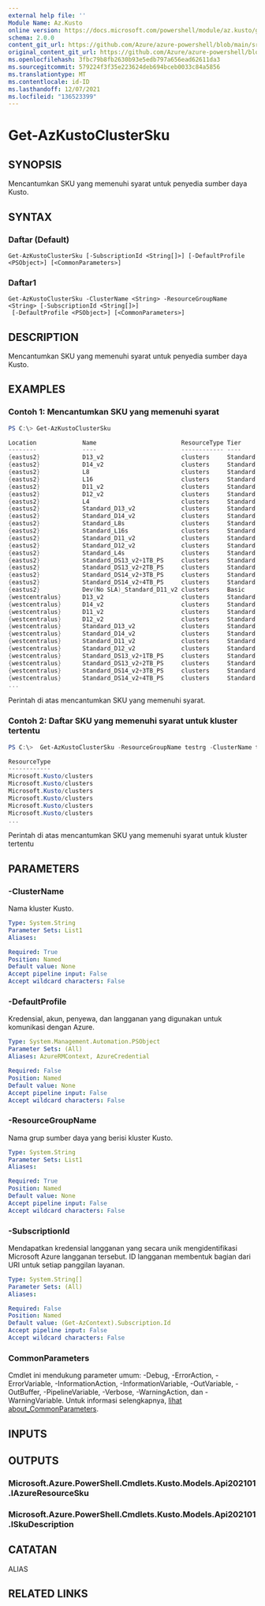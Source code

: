 ```yaml
---
external help file: ''
Module Name: Az.Kusto
online version: https://docs.microsoft.com/powershell/module/az.kusto/get-azkustoclustersku
schema: 2.0.0
content_git_url: https://github.com/Azure/azure-powershell/blob/main/src/Kusto/help/Get-AzKustoClusterSku.md
original_content_git_url: https://github.com/Azure/azure-powershell/blob/main/src/Kusto/help/Get-AzKustoClusterSku.md
ms.openlocfilehash: 3fbc79b8fb2630b93e5edb797a656ead62611da3
ms.sourcegitcommit: 579224f3f35e223624deb694bceb0033c84a5856
ms.translationtype: MT
ms.contentlocale: id-ID
ms.lasthandoff: 12/07/2021
ms.locfileid: "136523399"
---
```

# Get-AzKustoClusterSku

## SYNOPSIS
Mencantumkan SKU yang memenuhi syarat untuk penyedia sumber daya Kusto.

## SYNTAX

### Daftar (Default)
```
Get-AzKustoClusterSku [-SubscriptionId <String[]>] [-DefaultProfile <PSObject>] [<CommonParameters>]
```

### Daftar1
```
Get-AzKustoClusterSku -ClusterName <String> -ResourceGroupName <String> [-SubscriptionId <String[]>]
 [-DefaultProfile <PSObject>] [<CommonParameters>]
```

## DESCRIPTION
Mencantumkan SKU yang memenuhi syarat untuk penyedia sumber daya Kusto.

## EXAMPLES

### Contoh 1: Mencantumkan SKU yang memenuhi syarat
```powershell
PS C:\> Get-AzKustoClusterSku

Location             Name                        ResourceType Tier
--------             ----                        ------------ ----
{eastus2}            D13_v2                      clusters     Standard
{eastus2}            D14_v2                      clusters     Standard
{eastus2}            L8                          clusters     Standard
{eastus2}            L16                         clusters     Standard
{eastus2}            D11_v2                      clusters     Standard
{eastus2}            D12_v2                      clusters     Standard
{eastus2}            L4                          clusters     Standard
{eastus2}            Standard_D13_v2             clusters     Standard
{eastus2}            Standard_D14_v2             clusters     Standard
{eastus2}            Standard_L8s                clusters     Standard
{eastus2}            Standard_L16s               clusters     Standard
{eastus2}            Standard_D11_v2             clusters     Standard
{eastus2}            Standard_D12_v2             clusters     Standard
{eastus2}            Standard_L4s                clusters     Standard
{eastus2}            Standard_DS13_v2+1TB_PS     clusters     Standard
{eastus2}            Standard_DS13_v2+2TB_PS     clusters     Standard
{eastus2}            Standard_DS14_v2+3TB_PS     clusters     Standard
{eastus2}            Standard_DS14_v2+4TB_PS     clusters     Standard
{eastus2}            Dev(No SLA)_Standard_D11_v2 clusters     Basic
{westcentralus}      D13_v2                      clusters     Standard
{westcentralus}      D14_v2                      clusters     Standard
{westcentralus}      D11_v2                      clusters     Standard
{westcentralus}      D12_v2                      clusters     Standard
{westcentralus}      Standard_D13_v2             clusters     Standard
{westcentralus}      Standard_D14_v2             clusters     Standard
{westcentralus}      Standard_D11_v2             clusters     Standard
{westcentralus}      Standard_D12_v2             clusters     Standard
{westcentralus}      Standard_DS13_v2+1TB_PS     clusters     Standard
{westcentralus}      Standard_DS13_v2+2TB_PS     clusters     Standard
{westcentralus}      Standard_DS14_v2+3TB_PS     clusters     Standard
{westcentralus}      Standard_DS14_v2+4TB_PS     clusters     Standard
...
```

Perintah di atas mencantumkan SKU yang memenuhi syarat.

### Contoh 2: Daftar SKU yang memenuhi syarat untuk kluster tertentu
```powershell
PS C:\>  Get-AzKustoClusterSku -ResourceGroupName testrg -ClusterName testnewkustocluster

ResourceType
------------
Microsoft.Kusto/clusters
Microsoft.Kusto/clusters
Microsoft.Kusto/clusters
Microsoft.Kusto/clusters
Microsoft.Kusto/clusters
Microsoft.Kusto/clusters
...
```

Perintah di atas mencantumkan SKU yang memenuhi syarat untuk kluster tertentu

## PARAMETERS

### -ClusterName
Nama kluster Kusto.

```yaml
Type: System.String
Parameter Sets: List1
Aliases:

Required: True
Position: Named
Default value: None
Accept pipeline input: False
Accept wildcard characters: False
```

### -DefaultProfile
Kredensial, akun, penyewa, dan langganan yang digunakan untuk komunikasi dengan Azure.

```yaml
Type: System.Management.Automation.PSObject
Parameter Sets: (All)
Aliases: AzureRMContext, AzureCredential

Required: False
Position: Named
Default value: None
Accept pipeline input: False
Accept wildcard characters: False
```

### -ResourceGroupName
Nama grup sumber daya yang berisi kluster Kusto.

```yaml
Type: System.String
Parameter Sets: List1
Aliases:

Required: True
Position: Named
Default value: None
Accept pipeline input: False
Accept wildcard characters: False
```

### -SubscriptionId
Mendapatkan kredensial langganan yang secara unik mengidentifikasi Microsoft Azure langganan tersebut.
ID langganan membentuk bagian dari URI untuk setiap panggilan layanan.

```yaml
Type: System.String[]
Parameter Sets: (All)
Aliases:

Required: False
Position: Named
Default value: (Get-AzContext).Subscription.Id
Accept pipeline input: False
Accept wildcard characters: False
```

### CommonParameters
Cmdlet ini mendukung parameter umum: -Debug, -ErrorAction, -ErrorVariable, -InformationAction, -InformationVariable, -OutVariable, -OutBuffer, -PipelineVariable, -Verbose, -WarningAction, dan -WarningVariable. Untuk informasi selengkapnya, [lihat about_CommonParameters](http://go.microsoft.com/fwlink/?LinkID=113216).

## INPUTS

## OUTPUTS

### Microsoft.Azure.PowerShell.Cmdlets.Kusto.Models.Api202101.IAzureResourceSku

### Microsoft.Azure.PowerShell.Cmdlets.Kusto.Models.Api202101.ISkuDescription

## CATATAN

ALIAS

## RELATED LINKS

